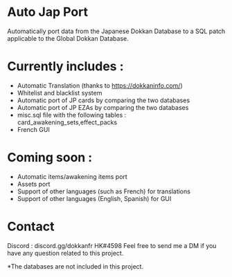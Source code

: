 # Auto Jap Port
Automatically port data from the Japanese Dokkan Database to a SQL patch applicable to the Global Dokkan Database.

# Currently includes : 
- Automatic Translation (thanks to https://dokkaninfo.com/)
- Whitelist and blacklist system
- Automatic port of JP cards by comparing the two databases
- Automatic port of JP EZAs by comparing the two databases
- misc.sql file with the following tables : card_awakening_sets,effect_packs
- French GUI

# Coming soon : 
- Automatic items/awakening items port
- Assets port
- Support of other languages (such as French) for translations
- Support of other languages (English, Spanish) for GUI

# Contact 
Discord : discord.gg/dokkanfr
HK#4598
Feel free to send me a DM if you have any question related to this project.

\*The databases are not included in this project.
